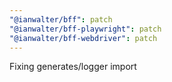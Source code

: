 ```yaml
---
"@ianwalter/bff": patch
"@ianwalter/bff-playwright": patch
"@ianwalter/bff-webdriver": patch
---
```


Fixing generates/logger import

